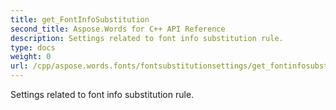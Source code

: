 ```yaml
---
title: get_FontInfoSubstitution
second_title: Aspose.Words for C++ API Reference
description: Settings related to font info substitution rule. 
type: docs
weight: 0
url: /cpp/aspose.words.fonts/fontsubstitutionsettings/get_fontinfosubstitution/
---
```


Settings related to font info substitution rule. 

